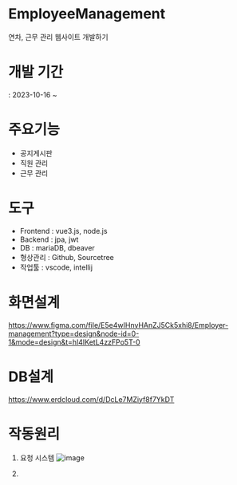 # EmployeeManagement
연차, 근무 관리 웹사이트 개발하기

# 개발 기간
: 2023-10-16 ~

# 주요기능
- 공지게시판
- 직원 관리
- 근무 관리

# 도구
- Frontend : vue3.js, node.js
- Backend : jpa, jwt
- DB : mariaDB, dbeaver
- 형상관리 : Github, Sourcetree
- 작업툴 : vscode, intellij

# 화면설계
https://www.figma.com/file/E5e4wIHnyHAnZJ5Ck5xhi8/Employer-management?type=design&node-id=0-1&mode=design&t=hl4IKetL4zzFPo5T-0

# DB설계
https://www.erdcloud.com/d/DcLe7MZiyf8f7YkDT

# 작동원리
1. 요청 시스템
![image](https://github.com/kimsungyoun/Vue3_EmployeeManagement/assets/43941157/9e9dadbe-d654-42df-8d96-1a4fa41030c8)

2. 
